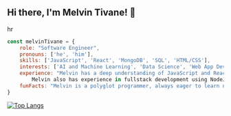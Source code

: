 ## Hi there, I'm Melvin Tivane! 👋
hr
```js
const melvinTivane = {
    role: "Software Engineer",
    pronouns: ['he', 'him'],
    skills: ['JavaScript', 'React', 'MongoDB', 'SQL', 'HTML/CSS'],
    interests: ['AI and Machine Learning', 'Data Science', 'Web App Development'],
    experience: "Melvin has a deep understanding of JavaScript and React, along with proficiency in MongoDB. 
        Melvin also has experience in fullstack development using NodeJS and Express framework.",
    funFacts: "Melvin is a polyglot programmer, always eager to learn new programming languages and technologies."
}
```

[![Top Langs](https://github-readme-stats.vercel.app/api/top-langs/?username=Mello47)](https://github.com/anuraghazra/github-readme-stats)

<!--
**Mello47/Mello47** is a ✨ _special_ ✨ repository because its `README.md` (this file) appears on your GitHub profile.

Here are some ideas to get you started:

- 🔭 I’m currently working on ...
- 🌱 I’m currently learning ...
- 👯 I’m looking to collaborate on ...
- 🤔 I’m looking for help with ...
- 💬 Ask me about ...
- 📫 How to reach me: ...
- 😄 Pronouns: ...
- ⚡ Fun fact: ...
-->
